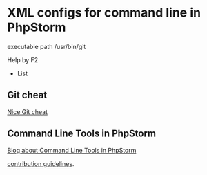 XML configs for command line in PhpStorm
=========

executable path /usr/bin/git

Help by F2

* List


Git cheat
---------
[Nice Git cheat](http://www.cheat-sheets.org/saved-copy/git-cheat-sheet.pdf)

Command Line Tools in PhpStorm
-------------
[Blog about Command Line Tools in PhpStorm ](http://blog.jetbrains.com/phpstorm/2013/07/command-line-tools-in-phpstorm/)

[contribution guidelines](http://docs.angularjs.org/misc/contribute).
